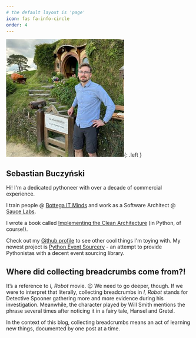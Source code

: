 ```yaml
---
# the default layout is 'page'
icon: fas fa-info-circle
order: 4
---
```


![Desktop View](/assets/img/profile.jpg){: .left }

## Sebastian Buczyński

Hi! I'm a dedicated pythoneer with over a decade of commercial experience. 

I train people @ [Bottega IT Minds](https://bottega.com.pl/) and work as a Software Architect @ [Sauce Labs](https://saucelabs.com/).

I wrote a book called [Implementing the Clean Architecture](https://leanpub.com/implementing-the-clean-architecture) (in Python, of course!).

Check out my [Github profile](https://github.com/Enforcer/) to see other cool things I'm toying with. My newest project is [Python Event Sourcery](https://github.com/Enforcer/python-event-sourcery) - an attempt to provide Pythonistas with a decent event sourcing library.

## Where did collecting breadcrumbs come from?!

It’s a reference to _I, Robot_ movie. 😉 We need to go deeper, though. If we were to interpret that literally, collecting breadcrumbs in _I, Robot_ stands for Detective Spooner gathering more and more evidence during his investigation. Meanwhile, the character played by Will Smith mentions the phrase several times after noticing it in a fairy tale, Hansel and Gretel.

In the context of this blog, collecting breadcrumbs means an act of learning new things, documented by one post at a time.

